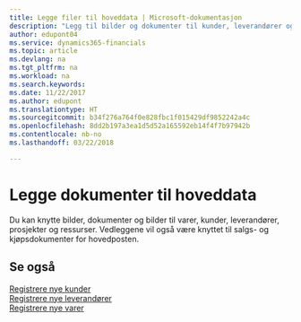 ```yaml
---
title: Legge filer til hoveddata | Microsoft-dokumentasjon
description: "Legg til bilder og dokumenter til kunder, leverandører og andre hovedposter."
author: edupont04
ms.service: dynamics365-financials
ms.topic: article
ms.devlang: na
ms.tgt_pltfrm: na
ms.workload: na
ms.search.keywords: 
ms.date: 11/22/2017
ms.author: edupont
ms.translationtype: HT
ms.sourcegitcommit: b34f276a764f0e828fbc1f015429df9852242a4c
ms.openlocfilehash: 8dd2b197a3ea1d5d52a165592eb14f4f7b97942b
ms.contentlocale: nb-no
ms.lasthandoff: 03/22/2018

---
```

# <a name="attaching-documents-to-master-data"></a>Legge dokumenter til hoveddata
Du kan knytte bilder, dokumenter og bilder til varer, kunder, leverandører, prosjekter og ressurser. Vedleggene vil også være knyttet til salgs- og kjøpsdokumenter for hovedposten.  

## <a name="see-also"></a>Se også
[Registrere nye kunder](sales-how-register-new-customers.md)  
[Registrere nye leverandører](purchasing-how-register-new-vendors.md)  
[Registrere nye varer](inventory-how-register-new-items.md)  


